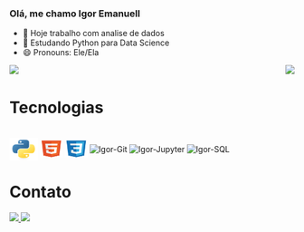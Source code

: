 ### Olá, me chamo Igor Emanuell

- 🔭 Hoje trabalho com analise de dados
- 🌱 Estudando Python para Data Science
- 😄 Pronouns: Ele/Ela


<a href="https://github.com/anuraghazra/github-readme-stats">
  <img height="150em" src="https://github-readme-stats.vercel.app/api?username=IgorEmanuell&show_icons=true&theme=radical" />
</a>
<a href="https://github.com/anuraghazra/convoychat">
  <img align="right" height="150em" src="https://github-readme-stats.vercel.app/api/top-langs?username=IgorEmanuell&layout=compact&langs_count=8&card_width=320&theme=radical" />
</a>


<h1 align="left">Tecnologias</h1>
<div style="display: inline_block"><br>

  <img align="center" alt="Igor-Python" height="40" width="50" src="https://raw.githubusercontent.com/devicons/devicon/master/icons/python/python-original.svg">
  <img align="center" alt="Igor-HTML" height="30" width="40" src="https://raw.githubusercontent.com/devicons/devicon/master/icons/html5/html5-original.svg">
  <img align="center" alt="Igor-CSS" height="30" width="40" src="https://raw.githubusercontent.com/devicons/devicon/master/icons/css3/css3-original.svg">
  <img align="center" alt="Igor-Git" height="30" width="60" src="https://img.shields.io/badge/GIT-E44C30?style=for-the-badge&logo=git&logoColor=white">
  <img align="center" alt="Igor-Jupyter" height="40" width="50" src="https://cdn.jsdelivr.net/gh/devicons/devicon/icons/jupyter/jupyter-original-wordmark.svg">
  <img align="center" alt="Igor-SQL" height="50" width="60" src="https://cdn.jsdelivr.net/gh/devicons/devicon/icons/mysql/mysql-original-wordmark.svg">   
          
</div>

##

<h1 align="lef">Contato</h1>
<div> 
  <a href="https://www.linkedin.com/in/igor-emanuell-carneiro-158a52207/" target="_blank"><img src="https://img.shields.io/badge/-LinkedIn-%230077B5?style=for-the-badge&logo=linkedin&logoColor=white" target="_blank">
  <a href="mailto:emanuelligor3@gmail.com" target="_blank"><img src="https://img.shields.io/badge/Gmail-D14836?style=for-the-badge&logo=gmail&logoColor=white"></a>
</div>



